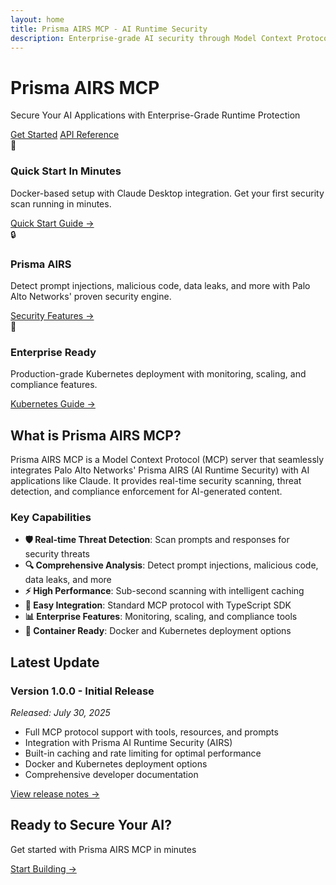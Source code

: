 ```yaml
---
layout: home
title: Prisma AIRS MCP - AI Runtime Security
description: Enterprise-grade AI security through Model Context Protocol integration
---
```


<div class="hero-section">
  <h1 class="hero-title">Prisma AIRS MCP</h1>
  <p class="hero-subtitle">Secure Your AI Applications with Enterprise-Grade Runtime Protection</p>
  <div class="hero-buttons">
    <a href="{{ site.baseurl }}/deployment/quickstart" class="btn btn-primary">Get Started</a>
    <a href="{{ site.baseurl }}/developers/api/" class="btn btn-secondary">API Reference</a>
  </div>
</div>

<div class="features-grid">
  <div class="feature-card">
    <div class="feature-icon">🚀</div>
    <h3>Quick Start In Minutes</h3>
    <p>Docker-based setup with Claude Desktop integration. Get your first security scan running in minutes.</p>
    <a href="{{ site.baseurl }}/deployment/quickstart/">Quick Start Guide →</a>
  </div>
  
  <div class="feature-card">
    <div class="feature-icon">🔒</div>
    <h3>Prisma AIRS</h3>
    <p>Detect prompt injections, malicious code, data leaks, and more with Palo Alto Networks' proven security engine.</p>
    <a href="{{ site.baseurl }}/prisma-airs/">Security Features →</a>
  </div>
  
  <div class="feature-card">
    <div class="feature-icon">🏢</div>
    <h3>Enterprise Ready</h3>
    <p>Production-grade Kubernetes deployment with monitoring, scaling, and compliance features.</p>
    <a href="{{ site.baseurl }}/deployment/kubernetes/">Kubernetes Guide →</a>
  </div>
</div>

<div class="container">
  <section class="content-section">
    <h2>What is Prisma AIRS MCP?</h2>
    <div class="content-text">
      <p>Prisma AIRS MCP is a Model Context Protocol (MCP) server that seamlessly integrates Palo Alto Networks' Prisma AIRS (AI Runtime Security) with AI applications like Claude. It provides real-time security scanning, threat detection, and compliance enforcement for AI-generated content.</p>
    </div>
    <h3>Key Capabilities</h3>
    <ul class="capabilities-list">
      <li><strong>🛡️ Real-time Threat Detection</strong>: Scan prompts and responses for security threats</li>
      <li><strong>🔍 Comprehensive Analysis</strong>: Detect prompt injections, malicious code, data leaks, and more</li>
      <li><strong>⚡ High Performance</strong>: Sub-second scanning with intelligent caching</li>
      <li><strong>🔧 Easy Integration</strong>: Standard MCP protocol with TypeScript SDK</li>
      <li><strong>📊 Enterprise Features</strong>: Monitoring, scaling, and compliance tools</li>
      <li><strong>🐳 Container Ready</strong>: Docker and Kubernetes deployment options</li>
    </ul>
  </section>

  <section class="content-section">
  <section class="content-section">
    <h2>Latest Update</h2>
    <div class="update-block">
      <h3>Version 1.0.0 - Initial Release</h3>
      <p><em>Released: July 30, 2025</em></p>
      <ul>
        <li>Full MCP protocol support with tools, resources, and prompts</li>
        <li>Integration with Prisma AI Runtime Security (AIRS)</li>
        <li>Built-in caching and rate limiting for optimal performance</li>
        <li>Docker and Kubernetes deployment options</li>
        <li>Comprehensive developer documentation</li>
      </ul>
      <p><a href="{{ site.baseurl }}/developers/release-notes/">View release notes →</a></p>
    </div>
  </section>
  </section>
</div>

<div class="cta-section">
  <h2>Ready to Secure Your AI?</h2>
  <p>Get started with Prisma AIRS MCP in minutes</p>
  <a href="{{ site.baseurl }}/deployment/quickstart" class="btn btn-large btn-primary">Start Building →</a>
</div>
